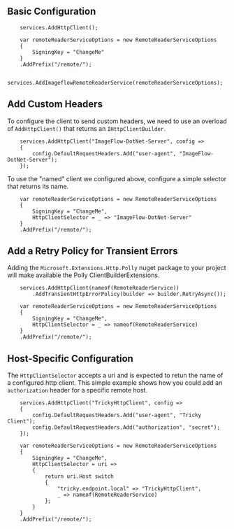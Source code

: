 ﻿



## Basic Configuration
```
    services.AddHttpClient();

    var remoteReaderServiceOptions = new RemoteReaderServiceOptions
    {
        SigningKey = "ChangeMe"
    }
    .AddPrefix("/remote/");

    services.AddImageflowRemoteReaderService(remoteReaderServiceOptions);
```

## Add Custom Headers
To configure the client to send custom headers, we need to use an overload of `AddHttpClient()` that returns an `IHttpClientBuilder`.
```
    services.AddHttpClient("ImageFlow-DotNet-Server", config =>
    {
        config.DefaultRequestHeaders.Add("user-agent", "ImageFlow-DotNet-Server");
    });
```
To use the "named" client we configured above, configure a simple selector that returns its name.
```
    var remoteReaderServiceOptions = new RemoteReaderServiceOptions
    {
        SigningKey = "ChangeMe",
        HttpClientSelector = _ => "ImageFlow-DotNet-Server"
    }
    .AddPrefix("/remote/");
```

## Add a Retry Policy for Transient Errors 
Adding the `Microsoft.Extensions.Http.Polly` nuget package to your project will make available the Polly ClientBuilderExtensions.
```
    services.AddHttpClient(nameof(RemoteReaderService))
        .AddTransientHttpErrorPolicy(builder => builder.RetryAsync());

    var remoteReaderServiceOptions = new RemoteReaderServiceOptions
    {
        SigningKey = "ChangeMe",
        HttpClientSelector = _ => nameof(RemoteReaderService)
    }
    .AddPrefix("/remote/");
```

## Host-Specific Configuration
The `HttpClientSelector` accepts a uri and is expected to retun the name of a configured http client. This simple example shows how you could add an `authorization` header for a specific remote host.
```
    services.AddHttpClient("TrickyHttpClient", config =>
    {
        config.DefaultRequestHeaders.Add("user-agent", "Tricky Client");
        config.DefaultRequestHeaders.Add("authorization", "secret");
    });

    var remoteReaderServiceOptions = new RemoteReaderServiceOptions
    {
        SigningKey = "ChangeMe",
        HttpClientSelector = uri =>
        {
            return uri.Host switch
            {
                "tricky.endpoint.local" => "TrickyHttpClient",
                _ => nameof(RemoteReaderService)
            };
        }
    }
    .AddPrefix("/remote/");


``` 